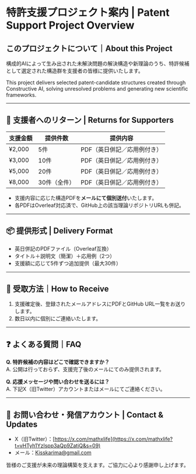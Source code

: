 # 特許支援プロジェクト案内 | Patent Support Project Overview

## このプロジェクトについて｜About this Project
構成的AIによって生み出された未解決問題の解決構造や新理論のうち、特許候補として選定された構造群を支援者の皆様に提供いたします。

This project delivers selected patent-candidate structures created through Constructive AI, solving unresolved problems and generating new scientific frameworks.

---

## 🎁 支援者へのリターン | Returns for Supporters

| 支援金額 | 提供件数 | 提供内容 |
|----------|-----------|--------------|
| ¥2,000   | 5件        | PDF（英日併記／応用例付き） |
| ¥3,000   | 10件       | PDF（英日併記／応用例付き） |
| ¥5,000   | 20件       | PDF（英日併記／応用例付き） |
| ¥8,000   | 30件（全件）| PDF（英日併記／応用例付き） |

- 支援内容に応じた構造PDFを**メールにて個別送付**いたします。
- 各PDFはOverleaf対応済で、GitHub上の該当理論リポジトリURLも併記。

---

## 📦 提供形式 | Delivery Format

- 英日併記のPDFファイル（Overleaf互換）
- タイトル＋説明文（簡潔）＋応用例（2つ）
- 支援額に応じて5件ずつ追加提供（最大30件）

---

## 📩 受取方法｜How to Receive

1. 支援確定後、登録されたメールアドレスにPDFとGitHub URL一覧をお送りします。
2. 数日以内に個別にご連絡いたします。

---

## ❓ よくある質問｜FAQ

**Q. 特許候補の内容はどこで確認できますか？**  
A. 公開は行っておらず、支援完了後のメールにてのみ提供されます。

**Q. 応援メッセージや問い合わせを送るには？**  
A. 下記X（旧Twitter）アカウントまたはメールにてご連絡ください。

---

## 🔗 お問い合わせ・発信アカウント | Contact & Updates

- X（旧Twitter）：[https://x.com/mathxlife](https://x.com/mathxlife?t=vHTyh1YzIspp3aQp9ZatjQ&s=09)
- メール：Kisskarima@gmail.com

皆様のご支援が未来の理論構築を支えます。ご協力に心より感謝申し上げます。
